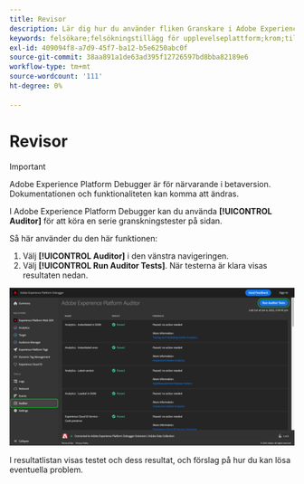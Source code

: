 ```yaml
---
title: Revisor
description: Lär dig hur du använder fliken Granskare i Adobe Experience Platform Debugger för att testa dina Adobe Experience Cloud-implementeringar.
keywords: felsökare;felsökningstillägg för upplevelseplattform;krom;tillägg;revisor;dtm;target
exl-id: 409094f8-a7d9-45f7-ba12-b5e6250abc0f
source-git-commit: 38aa891a1de63ad395f12726597bd8bba82189e6
workflow-type: tm+mt
source-wordcount: '111'
ht-degree: 0%

---
```


# Revisor

>[!IMPORTANT]
>
>Adobe Experience Platform Debugger är för närvarande i betaversion. Dokumentationen och funktionaliteten kan komma att ändras.

I Adobe Experience Platform Debugger kan du använda **[!UICONTROL Auditor]** för att köra en serie granskningstester på sidan.

Så här använder du den här funktionen:

1. Välj **[!UICONTROL Auditor]** i den vänstra navigeringen.
1. Välj **[!UICONTROL Run Auditor Tests]**. När testerna är klara visas resultaten nedan.

![Skärmbild av testresultat på fliken Granskare](./assets/auditor-results.png)

I resultatlistan visas testet och dess resultat, och förslag på hur du kan lösa eventuella problem.

